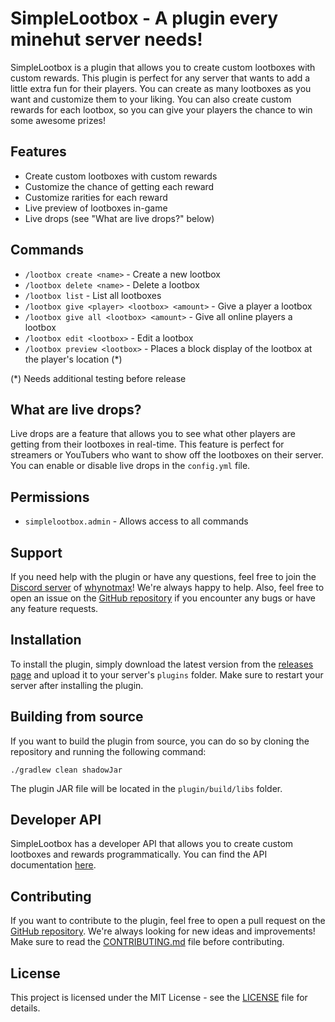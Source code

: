 # SimpleLootbox - A plugin every minehut server needs!

SimpleLootbox is a plugin that allows you to create custom lootboxes with custom rewards. This plugin is perfect for any
server that wants to add a little extra fun for their players. You can create as many lootboxes as you want and
customize them to your liking. You can also create custom rewards for each lootbox, so you can give your players the
chance to win some awesome prizes!

## Features

- Create custom lootboxes with custom rewards
- Customize the chance of getting each reward
- Customize rarities for each reward
- Live preview of lootboxes in-game
- Live drops (see "What are live drops?" below)

## Commands

- `/lootbox create <name>` - Create a new lootbox
- `/lootbox delete <name>` - Delete a lootbox
- `/lootbox list` - List all lootboxes
- `/lootbox give <player> <lootbox> <amount>` - Give a player a lootbox
- `/lootbox give all <lootbox> <amount>` - Give all online players a lootbox
- `/lootbox edit <lootbox>` - Edit a lootbox
- `/lootbox preview <lootbox>` - Places a block display of the lootbox at the player's location (*)

(*) Needs additional testing before release

## What are live drops?

Live drops are a feature that allows you to see what other players are getting from their lootboxes in real-time. This
feature is perfect for streamers or YouTubers who want to show off the lootboxes on their server. You can enable or
disable live drops in the `config.yml` file.

## Permissions

- `simplelootbox.admin` - Allows access to all commands

## Support

If you need help with the plugin or have any questions, feel free to join
the [Discord server](https://discord.mzcy.dev/) of [whynotmax](https://github.com/whynotmax)! We're always happy to
help. Also, feel free to open an issue on the [GitHub repository](https://github.com/whynotmax/SimpleLootbox) if you
encounter any bugs or have any feature requests.

## Installation

To install the plugin, simply download the latest version from
the [releases page](https://github.com/whynotmax/SimpleLootbox/releases) and upload it to your server's `plugins`
folder. Make sure to restart your server after installing the plugin.

## Building from source

If you want to build the plugin from source, you can do so by cloning the repository and running the following command:

```shell
./gradlew clean shadowJar
```

The plugin JAR file will be located in the `plugin/build/libs` folder.

## Developer API

SimpleLootbox has a developer API that allows you to create custom lootboxes and rewards programmatically. You can find
the API documentation [here](https://github.com/whynotmax/SimpleLootbox/wiki/Developer-API).

## Contributing

If you want to contribute to the plugin, feel free to open a pull request on
the [GitHub repository](https://github.com/whynotmax/SimpleLootbox). We're always looking for new ideas and
improvements! Make sure to read the [CONTRIBUTING.md](.github/CONTRIBUTING.md) file before contributing.

## License

This project is licensed under the MIT License - see the [LICENSE](.github/LICENSE.md) file for details.